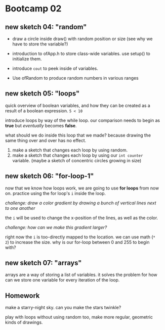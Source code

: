 # Bootcamp 02

## new sketch 04: "random"

- draw a circle inside draw() with random position or size (see why we have to store the variable?)

- introduction to ofApp.h to store class-wide variables. use setup() to initialize them.
- introduce `cout` to peek inside of variables.

- Use ofRandom to produce random numbers in various ranges

## new sketch 05: "loops"

quick overview of boolean variables, and how they can be created as a result of a boolean expression. `5 < 10`

introduce loops by way of the while loop. our comparison needs to begin as **true** but *eventually* becomes **false**.

what should we do inside this loop that we made? because drawing the same thing over and over has no effect.

1. make a sketch that changes each loop by using random.
2. make a sketch that changes each loop by using our `int counter` variable. (maybe a sketch of concentric circles growing in size)

## new sketch 06: "for-loop-1"

now that we know how loops work, we are going to use **for loops** from now on. practice using the for loop's `i` inside the loop.

*challenge: draw a color gradient by drawing a bunch of vertical lines next to one another*

the `i` will be used to change the x-position of the lines, as well as the color.

*challenge: how can we make this gradient larger?*

right now the `i` is too-directly mapped to the location. we can use math (`* 2`) to increase the size. why is our for-loop between 0 and 255 to begin with?

## new sketch 07: "arrays"

arrays are a way of storing a list of variables. it solves the problem for how can we store one variable for every iteration of the loop.

## Homework

make a starry-night sky. can you make the stars twinkle?

play with loops without using random too, make more regular, geometric kinds of drawings.
